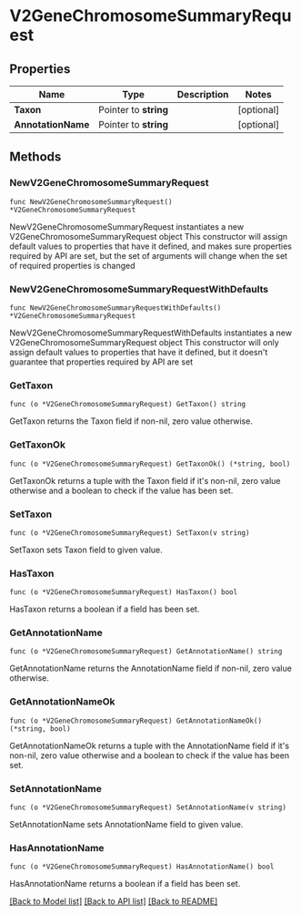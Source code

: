 # V2GeneChromosomeSummaryRequest

## Properties

Name | Type | Description | Notes
------------ | ------------- | ------------- | -------------
**Taxon** | Pointer to **string** |  | [optional] 
**AnnotationName** | Pointer to **string** |  | [optional] 

## Methods

### NewV2GeneChromosomeSummaryRequest

`func NewV2GeneChromosomeSummaryRequest() *V2GeneChromosomeSummaryRequest`

NewV2GeneChromosomeSummaryRequest instantiates a new V2GeneChromosomeSummaryRequest object
This constructor will assign default values to properties that have it defined,
and makes sure properties required by API are set, but the set of arguments
will change when the set of required properties is changed

### NewV2GeneChromosomeSummaryRequestWithDefaults

`func NewV2GeneChromosomeSummaryRequestWithDefaults() *V2GeneChromosomeSummaryRequest`

NewV2GeneChromosomeSummaryRequestWithDefaults instantiates a new V2GeneChromosomeSummaryRequest object
This constructor will only assign default values to properties that have it defined,
but it doesn't guarantee that properties required by API are set

### GetTaxon

`func (o *V2GeneChromosomeSummaryRequest) GetTaxon() string`

GetTaxon returns the Taxon field if non-nil, zero value otherwise.

### GetTaxonOk

`func (o *V2GeneChromosomeSummaryRequest) GetTaxonOk() (*string, bool)`

GetTaxonOk returns a tuple with the Taxon field if it's non-nil, zero value otherwise
and a boolean to check if the value has been set.

### SetTaxon

`func (o *V2GeneChromosomeSummaryRequest) SetTaxon(v string)`

SetTaxon sets Taxon field to given value.

### HasTaxon

`func (o *V2GeneChromosomeSummaryRequest) HasTaxon() bool`

HasTaxon returns a boolean if a field has been set.

### GetAnnotationName

`func (o *V2GeneChromosomeSummaryRequest) GetAnnotationName() string`

GetAnnotationName returns the AnnotationName field if non-nil, zero value otherwise.

### GetAnnotationNameOk

`func (o *V2GeneChromosomeSummaryRequest) GetAnnotationNameOk() (*string, bool)`

GetAnnotationNameOk returns a tuple with the AnnotationName field if it's non-nil, zero value otherwise
and a boolean to check if the value has been set.

### SetAnnotationName

`func (o *V2GeneChromosomeSummaryRequest) SetAnnotationName(v string)`

SetAnnotationName sets AnnotationName field to given value.

### HasAnnotationName

`func (o *V2GeneChromosomeSummaryRequest) HasAnnotationName() bool`

HasAnnotationName returns a boolean if a field has been set.


[[Back to Model list]](../README.md#documentation-for-models) [[Back to API list]](../README.md#documentation-for-api-endpoints) [[Back to README]](../README.md)


